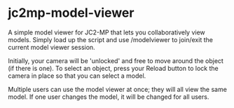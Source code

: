 jc2mp-model-viewer
==================

A simple model viewer for JC2-MP that lets you collaboratively view models. Simply load up the script and use /modelviewer to join/exit the current model viewer session.

Initially, your camera will be 'unlocked' and free to move around the object (if there is one). To select an object, press your Reload button to lock the camera in place so that you can select a model.

Multiple users can use the model viewer at once; they will all view the same model. If one user changes the model, it will be changed for all users.